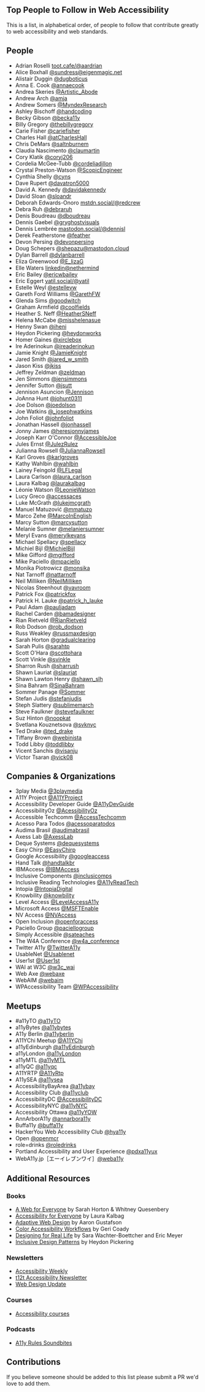 ## Top People to Follow in Web Accessibility

This is a list, in alphabetical order, of people to follow that contribute greatly to web accessibility and web standards.

## People

- Adrian Roselli [toot.cafe/@aardrian](http://toot.cafe/@aardrian)
- Alice Boxhall [@sundress@eigenmagic.net](https://eigenmagic.net/@sundress)
- Alistair Duggin [@dugboticus](https://twitter.com/dugboticus)
- Anna E. Cook [@annaecook](https://twitter.com/annaecook)
- Andrea Skeries [@Artistic_Abode](https://twitter.com/Artistic_Abode)
- Andrew Arch [@amja](https://twitter.com/amja)
- Andrew Somers [@MyndexResearch](https://twitter.com/MyndexResearch)
- Ashley Bischoff [@handcoding](https://twitter.com/handcoding)
- Becky Gibson [@becka11y](https://twitter.com/becka11y)
- Billy Gregory [@thebillygregory](https://twitter.com/thebillygregory)
- Carie Fisher [@cariefisher](https://twitter.com/cariefisher)
- Charles Hall [@atCharlesHall](https://twitter.com/atCharlesHall)
- Chris DeMars [@saltnburnem](https://twitter.com/saltnburnem)
- Claudia Nascimento [@claumartin](https://twitter.com/claumartin)
- Cory Klatik [@coryj206](https://twitter.com/coryj206)
- Cordelia McGee-Tubb [@cordeliadillon](https://twitter.com/cordeliadillon)
- Crystal Preston-Watson [@ScopicEngineer](https://twitter.com/scopicengineer)
- Cynthia Shelly [@cyns](https://twitter.com/cyns)
- Dave Rupert [@davatron5000](https://twitter.com/davatron5000)
- David A. Kennedy [@davidakennedy](https://twitter.com/davidakennedy)
- David Sloan [@sloandr](https://twitter.com/sloandr)
- Deborah Edwards-Onoro [mstdn.social/@redcrew](https://mstdn.social/@redcrew)
- Debra Ruh [@debraruh](https://twitter.com/debraruh)
- Denis Boudreau [@dboudreau](https://twitter.com/dboudreau)
- Dennis Gaebel [@gryghostvisuals](https://twitter.com/gryghostvisuals)
- Dennis Lembrée [mastodon.social/@dennisl](https://mastodon.social/@dennisl)
- Derek Featherstone [@feather](https://twitter.com/feather)
- Devon Persing [@devonpersing](https://twitter.com/devonpersing)
- Doug Schepers [@shepazu@mastodon.cloud](https://mastodon.cloud/@shepazu)
- Dylan Barrell [@dylanbarrell](https://twitter.com/dylanbarrell)
- Eliza Greenwood [@E_lizaG](https://twitter.com/E_lizaG)
- Elle Waters [linkedin@nethermind](https://linkedin.com/in/nethermind)
- Eric Bailey [@ericwbailey](https://twitter.com/ericwbailey)
- Eric Eggert [yatil.social/@yatil](https://yatil.social/@yatil)
- Estelle Weyl [@estellevw](https://twitter.com/estellevw)
- Gareth Ford Williams [@GarethFW](https://twitter.com/GarethFW)
- Glenda Sims [@goodwitch](https://twitter.com/goodwitch)
- Graham Armfield [@coolfields](https://twitter.com/coolfields)
- Heather S. Neff [@HeatherSNeff](https://twitter.com/HeatherSNeff)
- Helena McCabe [@misshelenasue](https://twitter.com/misshelenasue)
- Henny Swan [@iheni](https://twitter.com/iheni)
- Heydon Pickering [@heydonworks](https://twitter.com/heydonworks)
- Homer Gaines [@xirclebox](https://twitter.com/xirclebox)
- Ire Aderinokun [@ireaderinokun](https://twitter.com/ireaderinokun)
- Jamie Knight [@JamieKnight](https://twitter.com/JamieKnight)
- Jared Smith [@jared_w_smith](https://twitter.com/jared_w_smith)
- Jason Kiss [@jkiss](https://twitter.com/jkiss)
- Jeffrey Zeldman [@zeldman](https://twitter.com/zeldman)
- Jen Simmons [@jensimmons](https://twitter.com/jensimmons)
- Jennifer Sutton [@jsutt](https://twitter.com/jsutt)
- Jennison Asuncion [@Jennison](https://twitter.com/Jennison)
- JoAnna Hunt [@johunt0311](https://twitter.com/johunt0311)
- Joe Dolson [@joedolson](https://twitter.com/joedolson)
- Joe Watkins [@_josephwatkins](https://twitter.com/_josephwatkins)
- John Foliot [@johnfoliot](https://twitter.com/johnfoliot)
- Jonathan Hassell [@jonhassell](https://twitter.com/jonhassell)
- Jonny James [@heresjonnyjames](https://twitter.com/heresjonnyjames)
- Joseph Karr O'Connor [@AccessibleJoe](https://twitter.com/AccessibleJoe)
- Jules Ernst [@JulezRulez](https://twitter.com/JulezRulez)
- Julianna Rowsell [@JuliannaRowsell](https://twitter.com/JuliannaRowsell)
- Karl Groves [@karlgroves](https://twitter.com/karlgroves)
- Kathy Wahlbin [@wahlbin](https://twitter.com/wahlbin)
- Lainey Feingold [@LFLegal](https://twitter.com/LFLegal)
- Laura Carlson [@laura_carlson](https://twitter.com/laura_carlson)
- Laura Kalbag [@laurakalbag](https://twitter.com/laurakalbag)
- Léonie Watson [@LeonieWatson](https://twitter.com/LeonieWatson)
- Lucy Greco [@accessaces](https://twitter.com/accessaces)
- Luke McGrath [@lukejmcgrath](https://twitter.com/lukejmcgrath)
- Manuel Matuzović [@mmatuzo](https://twitter.com/mmatuzo)
- Marco Zehe [@MarcoInEnglish](https://twitter.com/MarcoInEnglish)
- Marcy Sutton [@marcysutton](https://twitter.com/marcysutton)
- Melanie Sumner [@melaniersumner](https://twitter.com/melaniersumner)
- Meryl Evans [@merylkevans](https://twitter.com/merylkevans)
- Michael Spellacy [@spellacy](https://twitter.com/spellacy)
- Michiel Bijl [@MichielBijl](https://twitter.com/MichielBijl)
- Mike Gifford [@mgifford](https://twitter.com/mgifford)
- Mike Paciello [@mpaciello](https://twitter.com/mpaciello)
- Monika Piotrowicz [@monsika](https://twitter.com/monsika)
- Nat Tarnoff [@nattarnoff](https://twitter.com/nattarnoff)
- Neil Milliken [@NeilMilliken](https://twitter.com/NeilMilliken)
- Nicolas Steenhout [@vavroom](https://twitter.com/vavroom)
- Patrick Fox [@patrickfox](https://twitter.com/patrickfox)
- Patrick H. Lauke [@patrick_h_lauke](https://twitter.com/patrick_h_lauke)
- Paul Adam [@pauljadam](https://twitter.com/pauljadam)
- Rachel Carden [@bamadesigner](https://twitter.com/bamadesigner)
- Rian Rietveld [@RianRietveld](https://twitter.com/RianRietveld)
- Rob Dodson [@rob_dodson](https://twitter.com/rob_dodson)
- Russ Weakley [@russmaxdesign](https://twitter.com/russmaxdesign)
- Sarah Horton [@gradualclearing](https://twitter.com/gradualclearing)
- Sarah Pulis [@sarahtp](https://twitter.com/sarahtp)
- Scott O'Hara [@scottohara](https://twitter.com/scottohara)
- Scott Vinkle [@svinkle](https://twitter.com/svinkle)
- Sharron Rush [@sharrush](https://twitter.com/sharrush)
- Shawn Lauriat [@slauriat](https://twitter.com/slauriat)
- Shawn Lawton Henry [@shawn_slh](https://twitter.com/shawn_slh)
- Sina Bahram [@SinaBahram](https://twitter.com/SinaBahram)
- Sommer Panage [@Sommer](https://twitter.com/Sommer)
- Stefan Judis [@stefanjudis](https://twitter.com/stefanjudis)
- Steph Slattery [@sublimemarch](https://twitter.com/sublimemarch)
- Steve Faulkner [@stevefaulkner](https://twitter.com/stevefaulkner)
- Suz Hinton [@noopkat](https://twitter.com/noopkat)
- Svetlana Kouznetsova [@svknyc](https://twitter.com/svknyc)
- Ted Drake [@ted_drake](https://twitter.com/ted_drake)
- Tiffany Brown [@webinista](https://twitter.com/webinista)
- Todd Libby [@toddlibby](https://twitter.com/toddlibby)
- Vicent Sanchis [@visanju](https://twitter.com/visanju)
- Victor Tsaran [@vick08](https://twitter.com/vick08)

## Companies & Organizations

- 3play Media [@3playmedia](https://twitter.com/3playmedia)
- A11Y Project [@A11YProject](https://twitter.com/A11YProject)
- Accessibility Developer Guide [@A11yDevGuide](https://twitter.com/A11yDevGuide)
- AccessibilityOz [@AcessibilityOz](https://twitter.com/accessibilityoz)
- Accessible Techcomm [@AccessTechcomm](https://twitter.com/AccessTechcomm)
- Acesso Para Todos [@acessoparatodos](https://www.instagram.com/acessoparatodos/?hl=pt-br)
- Audima Brasil [@audimabrasil](https://www.instagram.com/audimabrasil/?hl=pt-br)
- Axess Lab [@AxessLab](https://twitter.com/AxessLab)
- Deque Systems [@dequesystems](https://twitter.com/dequesystems)
- Easy Chirp [@EasyChirp](https://twitter.com/EasyChirp)
- Google Accessibility [@googleaccess](https://twitter.com/googleaccess)
- Hand Talk [@handtalkbr](https://www.instagram.com/handtalkbr/)
- IBMAccess [@IBMAccess](https://twitter.com/IBMAccess)
- Inclusive Components [@inclusicomps](https://twitter.com/inclusicomps)
- Inclusive Reading Technologies [@A11yReadTech](https://twitter.com/A11yReadTech)
- Intopia [@IntopiaDigital](https://twitter.com/Intopiadigital)
- Knowbility [@knowbility](https://twitter.com/knowbility)
- Level Access [@LevelAccessA11y](https://twitter.com/LevelAccessA11y)
- Microsoft Access [@MSFTEnable](https://twitter.com/MSFTEnable)
- NV Access [@NVAccess](https://twitter.com/NVAccess)
- Open Inclusion [@openforaccess](https://twitter.com/openforaccess)
- Paciello Group [@paciellogroup](https://twitter.com/paciellogroup)
- Simply Accessible [@sateaches](https://twitter.com/sateaches)
- The W4A Conference [@w4a_conference](https://twitter.com/w4a_conference)
- Twitter A11y [@TwitterA11y](https://twitter.com/TwitterA11y)
- UsableNet [@Usablenet](https://twitter.com/Usablenet)
- User1st [@User1st](https://twitter.com/user1st)
- WAI at W3C [@w3c_wai](https://twitter.com/w3c_wai)
- Web Axe [@webaxe](https://twitter.com/webaxe)
- WebAIM [@webaim](https://twitter.com/webaim)
- WPAccessibility Team [@WPAccessibility](https://twitter.com/WPAccessibility)

## Meetups

- #a11yTO [@a11yTO](https://twitter.com/a11yTO)
- a11yBytes [@a11ybytes](https://twitter.com/a11ybytes)
- A11y Berlin [@a11yberlin](https://twitter.com/a11yberlin)
- A11YChi Meetup [@A11YChi](https://twitter.com/A11YChi)
- a11yEdinburgh [@a11yEdinburgh](https://twitter.com/a11yedinburgh/)
- a11yLondon [@a11yLondon](https://twitter.com/a11yLondon)
- a11yMTL [@a11yMTL](https://twitter.com/a11yMTL)
- a11yQC [@a11yqc](https://twitter.com/a11yqc/)
- A11YRTP [@A11yRtp](https://twitter.com/A11yRtp)
- A11ySEA [@a11ysea](https://twitter.com/a11ysea)
- AccessibilityBayArea [@a11ybay](https://twitter.com/a11ybay)
- Accessibility Club [@a11yclub](https://twitter.com/a11yclub)
- AccessibilityDC [@AccessibilityDC](https://twitter.com/AccessibilityDC)
- AccessibilityNYC [@a11yNYC](https://twitter.com/a11yNYC)
- Accessibility Ottawa [@a11yYOW](https://twitter.com/a11yYOW)
- AnnArborA11y [@annarbora11y](https://twitter.com/annarbora11y)
- Buffa11y [@buffa11y](https://twitter.com/buffa11y)
- HackerYou Web Accessibility Club [@hya11y](https://twitter.com/hya11y)
- Open [@openmcr](https://twitter.com/openmcr)
- role=drinks [@roledrinks](https://twitter.com/roledrinks)
- Portland Accessibility and User Experience [@pdxa11yux](https://twitter.com/pdxa11yux)
- WebA11y.jp［エーイレブンワイ］[@weba11y](https://twitter.com/weba11y)

## Additional Resources

### Books

- [A Web for Everyone](http://rosenfeldmedia.com/books/a-web-for-everyone) by Sarah Horton & Whitney Quesenbery
- [Accessibility for Everyone](https://abookapart.com/products/accessibility-for-everyone) by Laura Kalbag
- [Adaptive Web Design](https://adaptivewebdesign.info) by Aaron Gustafson
- [Color Accessibility Workflows](https://abookapart.com/products/color-accessibility-workflows) by Geri Coady
- [Designing for Real Life](https://abookapart.com/products/design-for-real-life) by Sara Wachter-Boettcher and Eric Meyer
- [Inclusive Design Patterns](https://shop.smashingmagazine.com/products/inclusive-design-patterns) by Heydon Pickering

### Newsletters
- [Accessibility Weekly](http://a11yweekly.com/)
- [t12t Accessibility Newsletter](http://t12t.se/accessibility-newsletter/)
- [Web Design Update](http://www.d.umn.edu/itss/training/online/webdesign/webdev_listserv.html#subscribe)

### Courses
- [Accessibility courses](https://github.com/mgifford/a11y-courses)

### Podcasts
- [A11y Rules Soundbites](https://a11yrules.com/series/a11y-rules-soundbite/)


## Contributions
If you believe someone should be added to this list please submit a PR we'd love to add them.
